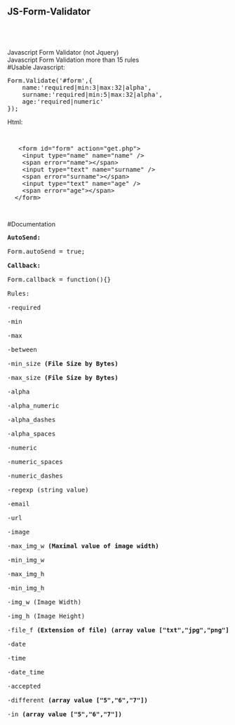 # <h2>JS-Form-Validator<h2><br>
Javascript Form Validator (not Jquery)<br>
Javascript Form Validation more than 15 rules<br>
#Usable
Javascript:
<pre>
Form.Validate('#form',{
	name:'required|min:3|max:32|alpha',
	surname:'required|min:5|max:32|alpha',
	age:'required|numeric'
});
</pre>	
Html:
<pre>
<xmp>
   <form id="form" action="get.php">
	<input type="name" name="name" />
	<span error="name"></span>
	<input type="text" name="surname" />
	<span error="surname"></span>
	<input type="text" name="age" />
	<span error="age"></span>
  </form>
</xmp>
</pre>
#Documentation<br>
<pre>
<strong>AutoSend:</strong><br>
Form.autoSend = true;<br>
<strong>Callback:</strong><br>
Form.callback = function(){}<br>
Rules:<br>
-required<br>
-min<br>
-max<br>
-between<br>
-min_size <strong>(File Size by Bytes)</strong><br>
-max_size <strong>(File Size by Bytes)</strong><br>
-alpha<br>
-alpha_numeric<br>
-alpha_dashes<br>
-alpha_spaces<br>
-numeric<br>
-numeric_spaces<br>
-numeric_dashes<br>
-regexp (string value)<br>
-email<br>
-url<br>
-image<br>
-max_img_w <strong>(Maximal value of image width)</strong><br>
-min_img_w<br>
-max_img_h<br>
-min_img_h<br>
-img_w (Image Width)<br>
-img_h (Image Height)<br>
-file_f <strong>(Extension of file) (array value ["txt","jpg","png"])</strong><br>
-date<br>
-time<br>
-date_time<br>
-accepted<br>
-different <strong>(array value ["5","6","7"])</strong><br>
-in <strong>(array value ["5","6","7"])</strong><br>
</pre>
  
